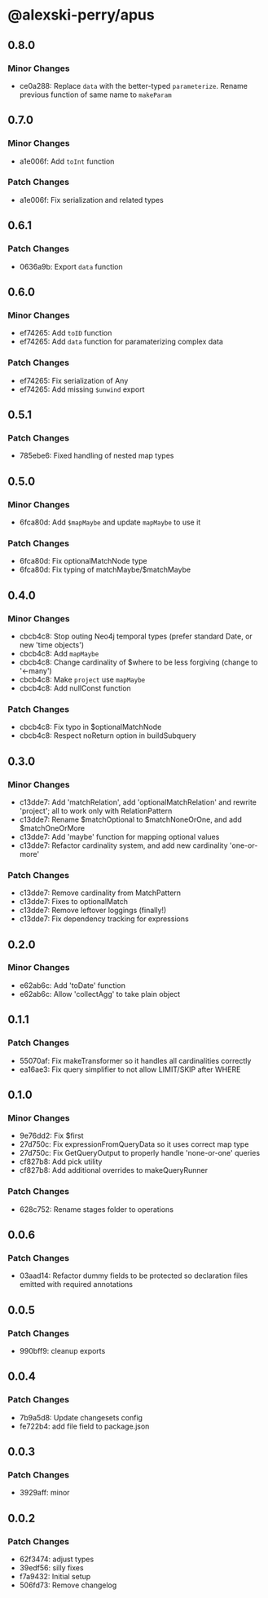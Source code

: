 # @alexski-perry/apus

## 0.8.0

### Minor Changes

- ce0a288: Replace `data` with the better-typed `parameterize`. Rename previous function of same name to `makeParam`

## 0.7.0

### Minor Changes

- a1e006f: Add `toInt` function

### Patch Changes

- a1e006f: Fix serialization and related types

## 0.6.1

### Patch Changes

- 0636a9b: Export `data` function

## 0.6.0

### Minor Changes

- ef74265: Add `toID` function
- ef74265: Add `data` function for paramaterizing complex data

### Patch Changes

- ef74265: Fix serialization of Any
- ef74265: Add missing `$unwind` export

## 0.5.1

### Patch Changes

- 785ebe6: Fixed handling of nested map types

## 0.5.0

### Minor Changes

- 6fca80d: Add `$mapMaybe` and update `mapMaybe` to use it

### Patch Changes

- 6fca80d: Fix optionalMatchNode type
- 6fca80d: Fix typing of matchMaybe/$matchMaybe

## 0.4.0

### Minor Changes

- cbcb4c8: Stop outing Neo4j temporal types (prefer standard Date, or new 'time objects')
- cbcb4c8: Add `mapMaybe`
- cbcb4c8: Change cardinality of $where to be less forgiving (change to '<-many')
- cbcb4c8: Make `project` use `mapMaybe`
- cbcb4c8: Add nullConst function

### Patch Changes

- cbcb4c8: Fix typo in $optionalMatchNode
- cbcb4c8: Respect noReturn option in buildSubquery

## 0.3.0

### Minor Changes

- c13dde7: Add 'matchRelation', add 'optionalMatchRelation' and rewrite 'project'; all to work only with RelationPattern
- c13dde7: Rename $matchOptional to $matchNoneOrOne, and add $matchOneOrMore
- c13dde7: Add 'maybe' function for mapping optional values
- c13dde7: Refactor cardinality system, and add new cardinality 'one-or-more'

### Patch Changes

- c13dde7: Remove cardinality from MatchPattern
- c13dde7: Fixes to optionalMatch
- c13dde7: Remove leftover loggings (finally!)
- c13dde7: Fix dependency tracking for expressions

## 0.2.0

### Minor Changes

- e62ab6c: Add 'toDate' function
- e62ab6c: Allow 'collectAgg' to take plain object

## 0.1.1

### Patch Changes

- 55070af: Fix makeTransformer so it handles all cardinalities correctly
- ea16ae3: Fix query simplifier to not allow LIMIT/SKIP after WHERE

## 0.1.0

### Minor Changes

- 9e76dd2: Fix $first
- 27d750c: Fix expressionFromQueryData so it uses correct map type
- 27d750c: Fix GetQueryOutput to properly handle 'none-or-one' queries
- cf827b8: Add pick utility
- cf827b8: Add additional overrides to makeQueryRunner

### Patch Changes

- 628c752: Rename stages folder to operations

## 0.0.6

### Patch Changes

- 03aad14: Refactor dummy fields to be protected so declaration files emitted with required annotations

## 0.0.5

### Patch Changes

- 990bff9: cleanup exports

## 0.0.4

### Patch Changes

- 7b9a5d8: Update changesets config
- fe722b4: add file field to package.json

## 0.0.3

### Patch Changes

- 3929aff: minor

## 0.0.2

### Patch Changes

- 62f3474: adjust types
- 39edf56: silly fixes
- f7a9432: Initial setup
- 506fd73: Remove changelog
